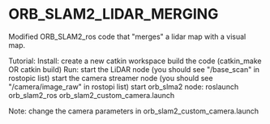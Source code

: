 # ORB_SLAM2_LIDAR_MERGING
Modified ORB_SLAM2_ros code that "merges" a lidar map with a visual map.  

Tutorial:
  Install:
    create a new catkin workspace
    build the code (catkin_make OR catkin build)
  Run:
    start the LiDAR node (you should see "/base_scan" in rostopic list)
    start the camera streamer node (you should see "/camera/image_raw" in rostopi list)
    start orb_slma2 node: roslaunch orb_slam2_ros orb_slam2_custom_camera.launch

Note: change the camera parameters in orb_slam2_custom_camera.launch
